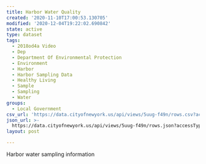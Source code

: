 ```yaml
---
title: Harbor Water Quality
created: '2020-11-10T17:00:53.130705'
modified: '2020-12-04T19:22:02.690842'
state: active
type: dataset
tags:
  - 2018od4a Video
  - Dep
  - Department Of Environmental Protection
  - Environment
  - Harbor
  - Harbor Sampling Data
  - Healthy Living
  - Sample
  - Sampling
  - Water
groups:
  - Local Government
csv_url: 'https://data.cityofnewyork.us/api/views/5uug-f49n/rows.csv?accessType=DOWNLOAD'
json_url: >-
  https://data.cityofnewyork.us/api/views/5uug-f49n/rows.json?accessType=DOWNLOAD
layout: post

---
```

Harbor water sampling information
